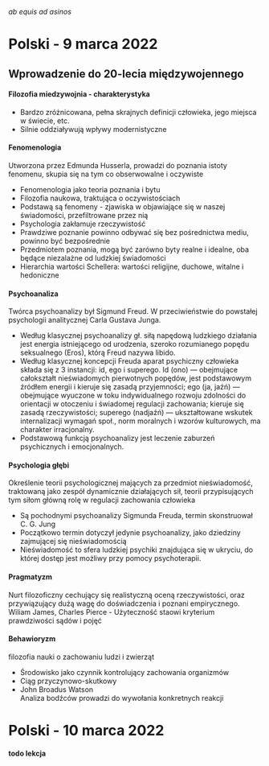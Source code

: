 *ab equis ad asinos*

Polski - 9 marca 2022
==

## Wprowadzenie do 20-lecia międzywojennego

#### Filozofia miedzywojnia - charakterystyka
- Bardzo zróżnicowana, pełna skrajnych definicji człowieka, jego miejsca w świecie, etc.
- Silnie oddziaływują wpływy modernistyczne

#### Fenomenologia
Utworzona przez Edmunda Husserla, prowadzi do poznania istoty fenomenu, skupia się na tym co obserwowalne i oczywiste<br/>
- Fenomenologia jako teoria poznania i bytu
- Filozofia naukowa, traktująca o oczywistościach
- Podstawą są fenomeny - zjawiska w objawiające się w naszej świadomości, przefiltrowane przez nią
- Psychologia zakłamuje rzeczywistość
- Prawdziwe poznanie powinno odbywać się bez pośrednictwa mediu, powinno być bezpośrednie
- Przedmiotem poznania, mogą być zarówno byty realne i idealne, oba będące niezalażne od ludzkiej świadomości
- Hierarchia wartości Schellera: wartości religijne, duchowe, witalne i hedoniczne

#### Psychoanaliza
Twórca psychoanalizy był Sigmund Freud. W przeciwieństwie do powstałej psychologii analitycznej Carla Gustava Junga. <br/>
- Według klasycznej psychoanalizy gł. siłą napędową ludzkiego działania jest energia istniejącego od urodzenia, szeroko rozumianego popędu seksualnego (Eros), którą Freud nazywa libido.
- Według klasycznej koncepcji Freuda aparat psychiczny człowieka składa się z 3 instancji: id, ego i superego. Id (ono) — obejmujące całokształt nieświadomych pierwotnych popędów, jest podstawowym źródłem energii i kieruje się zasadą przyjemności; ego (ja, jaźń) — obejmujące wyuczone w toku indywidualnego rozwoju zdolności do orientacji w otoczeniu i świadomej regulacji zachowania; kieruje się zasadą rzeczywistości; superego (nadjaźń) — ukształtowane wskutek internalizacji wymagań społ., norm moralnych i wzorów kulturowych, ma charakter irracjonalny.
- Podstawową funkcją psychoanalizy jest leczenie zaburzeń psychicznych i emocjonalnych.

#### Psychologia głębi
Określenie teorii psychologicznej mających za przedmiot nieświadomość, traktowaną jako zespół dynamicznie działających sił, teorii przypisujących tym siłom główną rolę w regulacji zachowania człowieka <br/>
- Są pochodnymi psychoanalizy Sigmunda Freuda, termin skonstruował C. G. Jung
- Początkowo termin dotyczył jedynie psychoanalizy, jako dziedziny zajmującej się nieświadomością
- Nieświadomość to sfera ludzkiej psychiki znajdująca się w ukryciu, do której dostęp jest możliwy przy pomocy psychoterapii.

#### Pragmatyzm
Nurt filozoficzny cechujący się realistyczną oceną rzeczywistości, oraz przywiązujący dużą wagę do doświadczenia i poznani empirycznego. <br/>
Wiliam James, Charles Pierce - Użyteczność staowi kryterium prawdziwości sądów i pojęć

#### Behawioryzm
filozofia nauki o zachowaniu ludzi i zwierząt <br/>
- Środowisko jako czynnik kontrolujący zachowania organizmów
- Ciąg przyczynowo-skutkowy
- John Broadus Watson<br/>
Analiza bodźców prowadzi do wywołania konkretnych reakcji

Polski - 10 marca 2022
==

#### todo lekcja
